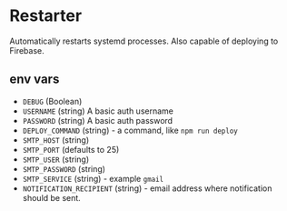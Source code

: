 # Restarter

Automatically restarts systemd processes. Also capable of deploying to Firebase.

## env vars

- `DEBUG` (Boolean)
- `USERNAME` (string) A basic auth username
- `PASSWORD` (string) A basic auth password
- `DEPLOY_COMMAND` (string) - a command, like `npm run deploy`
- `SMTP_HOST` (string)
- `SMTP_PORT` (defaults to 25)
- `SMTP_USER` (string)
- `SMTP_PASSWORD` (string)
- `SMTP_SERVICE` (string) - example `gmail`
- `NOTIFICATION_RECIPIENT` (string) - email address where notification should be sent.

